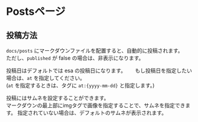 # Postsページ

## 投稿方法

`docs/posts` にマークダウンファイルを配置すると、自動的に投稿されます。  
ただし、`published` が false の場合は、非表示になります。

投稿日はデフォルトでは esa の投稿日になります。　　
もし投稿日を指定したい場合は、`at` を指定してください。  
(`at` を指定するときは、タグに `at:{yyyy-mm-dd}` と指定します。)

投稿にはサムネを設定することができます。  
マークダウンの最上部にimgタグで画像を指定することで、サムネを指定できます。
指定されていない場合は、デフォルトのサムネが表示されます。

